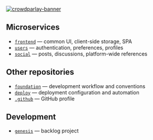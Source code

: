 [![crowdparlay-banner](https://user-images.githubusercontent.com/69521267/233804505-294d9e23-22b3-4400-9b65-e973439bc47c.png)](#)

## Microservices
- [`frontend`](https://github.com/crowdparlay/frontend) — common UI, client-side storage, SPA
- [`users`](https://github.com/crowdparlay/users) — authentication, preferences, profiles
- [`social`](https://github.com/crowdparlay/social) — posts, discussions, platform-wide references

## Other repositories
- [`foundation`](https://github.com/crowdparlay/foundation) — development workflow and conventions
- [`deploy`](https://github.com/crowdparlay/deploy) — deployment configuration and automation
- [`.github`](https://github.com/crowdparlay/.github) — GitHub profile

## Development
- [`genesis`](https://github.com/orgs/crowdparlay/projects/13/views/2?sliceBy%5BcolumnId%5D=Repository&visibleFields=%5B"Title"%2C"Assignees"%2C"Status"%2C"Labels"%2C"Linked+pull+requests"%5D) — backlog project
